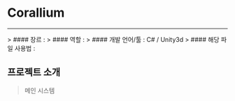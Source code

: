 # Corallium
<hr/>
> #### 장르 : 
> #### 역할 : 
> #### 개발 언어/툴 : C# / Unity3d
> #### 해당 파일 사용법 : 

## 프로젝트 소개
> 
> 메인 시스템
